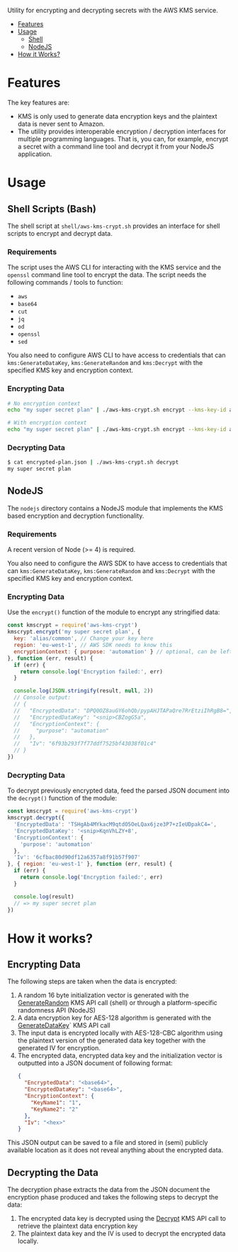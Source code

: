 Utility for encrypting and decrypting secrets with the AWS KMS service.

* [Features](#features)
* [Usage](#usage)
  * [Shell](#shell)
  * [NodeJS](#node)
* [How it Works?](#details)

<a name="features"></a>

# Features

The key features are:
* KMS is only used to generate data encryption keys and the plaintext data
  is never sent to Amazon.
* The utility provides interoperable encryption / decryption interfaces for
  multiple programming languages. That is, you can, for example, encrypt a
  secret with a command line tool and decrypt it from your NodeJS application.

<a name="usage"></a>

# Usage

<a name="shell"></a>

## Shell Scripts (Bash)
The shell script at `shell/aws-kms-crypt.sh` provides an interface for shell
scripts to encrypt and decrypt data.

### Requirements
The script uses the AWS CLI for interacting with the KMS service and the `openssl`
command line tool to encrypt the data. The script needs the following commands / tools
to function:

* `aws`
* `base64`
* `cut`
* `jq`
* `od`
* `openssl`
* `sed`

You also need to configure AWS CLI to have access to credentials that can
`kms:GenerateDataKey`, `kms:GenerateRandom` and `kms:Decrypt` with the
specified KMS key and encryption context.

### Encrypting Data
```bash
# No encryption context
echo "my super secret plan" | ./aws-kms-crypt.sh encrypt --kms-key-id alias/common > encrypted-plan.json

# With encryption context
echo "my super secret plan" | ./aws-kms-crypt.sh encrypt --kms-key-id alias/common --encryption-context type=plan,entity=admins > encrypted-plan.json
```

### Decrypting Data
```bash
$ cat encrypted-plan.json | ./aws-kms-crypt.sh decrypt
my super secret plan
```

<a name="node"></a>

## NodeJS
The `nodejs` directory contains a NodeJS module that implements the KMS based encryption
and decryption functionality.

### Requirements
A recent version of Node (>= 4) is required.

You also need to configure the AWS SDK to have access to credentials that can
`kms:GenerateDataKey`, `kms:GenerateRandom` and `kms:Decrypt` with the
specified KMS key and encryption context.

### Encrypting Data
Use the `encrypt()` function of the module to encrypt any stringified data:
```js
const kmscrypt = require('aws-kms-crypt')
kmscrypt.encrypt('my super secret plan', {
  key: 'alias/common', // Change your key here
  region: 'eu-west-1', // AWS SDK needs to know this
  encryptionContext: { purpose: 'automation' } // optional, can be left out
}, function (err, result) {
  if (err) {
    return console.log('Encryption failed:', err)
  }

  console.log(JSON.stringify(result, null, 2))
  // Console output:
  // {
  //   "EncryptedData": "DPQ0OZ8auGY6ohQb/pypAHJTAPaQre7RrEtziIhRgB8=",
  //   "EncryptedDataKey": "<snip>CBZogG5a",
  //   "EncryptionContext": {
  //     "purpose": "automation"
  //   },
  //   "Iv": "6f93b293f7f77ddf7525bf43038f01c4"
  // }
})
```

### Decrypting Data
To decrypt previously encrypted data, feed the parsed JSON document
into the `decrypt()` function of the module:
```js
const kmscrypt = require('aws-kms-crypt')
kmscrypt.decrypt({
  'EncryptedData': 'TSHgAb4MYkacM9qtdO5OeLQax6jze3P7+zIeUDpakC4=',
  'EncryptedDataKey': '<snip>KqnVhLZY+8',
  'EncryptionContext': {
    'purpose': 'automation'
  },
  'Iv': '6cfbac80d90df12a6357a8f91b57f907'
}, { region: 'eu-west-1' }, function (err, result) {
  if (err) {
    return console.log('Encryption failed:', err)
  }

  console.log(result)
  // => my super secret plan
})
```

<a name="details"></a>

# How it works?

## Encrypting Data

The following steps are taken when the data is encrypted:

1. A random 16 byte initialization vector is generated with the [GenerateRandom](https://docs.aws.amazon.com/kms/latest/APIReference/API_GenerateRandom.html) KMS API
   call (shell) or through a platform-specific randomness API (NodeJS)
2. A data encryption key for AES-128 algorithm is generated with the [GenerateDataKey](https://docs.aws.amazon.com/kms/latest/APIReference/API_GenerateDataKey.html)` KMS API call
3. The input data is encrypted locally with AES-128-CBC algorithm using the plaintext version
   of the generated data key together with the generated IV for encryption.
4. The encrypted data, encrypted data key and the initialization vector is outputted into
   a JSON document of following format:
    ```json
    {
      "EncryptedData": "<base64>",
      "EncryptedDataKey": "<base64>",
      "EncryptionContext": {
        "KeyName1": "1",
        "KeyName2": "2"
      },
      "Iv": "<hex>"
    }
    ````

This JSON output can be saved to a file and stored in (semi) publicly available location
as it does not reveal anything about the encrypted data.

## Decrypting the Data
The decryption phase extracts the data from the JSON document the encryption phase
produced and takes the following steps to decrypt the data:

1. The encrypted data key is decrypted using the [Decrypt](https://docs.aws.amazon.com/kms/latest/APIReference/API_Decrypt.html) KMS API call
   to retrieve the plaintext data encryption key
2. The plaintext data key and the IV is used to decrypt the encrypted data locally.
